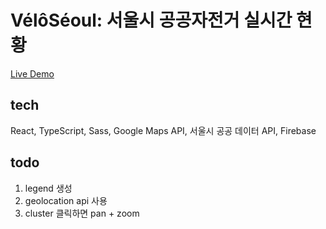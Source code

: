 # VélôSéoul: 서울시 공공자전거 실시간 현황

[Live Demo](https://veloseoul.netlify.app/)

## tech

React, TypeScript, Sass, Google Maps API, 서울시 공공 데이터 API, Firebase

## todo

1. legend 생성
2. geolocation api 사용
3. cluster 클릭하면 pan + zoom
